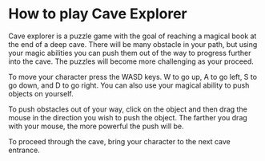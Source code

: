 <h1>How to play Cave Explorer</h1>
<p>
Cave explorer is a puzzle game with the goal of reaching a magical book at the end of a deep cave.
There will be many obstacle in your path, but using your magic abilities you can push them out of
the way to progress further into the cave. The puzzles will become more challenging as your proceed.

To move your character press the WASD keys. W to go up, A to go left, S to go down, and D to go right.
You can also use your magical ability to push objects on yourself.

To push obstacles out of your way, click on the object and then drag the mouse in the direction you wish
to push the object. The farther you drag with your mouse, the more powerful the push will be.  

To proceed through the cave, bring your character to the next cave entrance. 
</p>